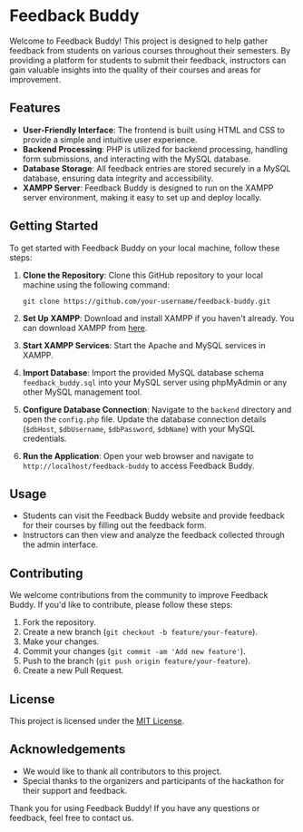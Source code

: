 # Feedback Buddy

Welcome to Feedback Buddy! This project is designed to help gather feedback from students on various courses throughout their semesters. By providing a platform for students to submit their feedback, instructors can gain valuable insights into the quality of their courses and areas for improvement.

## Features
- **User-Friendly Interface**: The frontend is built using HTML and CSS to provide a simple and intuitive user experience.
- **Backend Processing**: PHP is utilized for backend processing, handling form submissions, and interacting with the MySQL database.
- **Database Storage**: All feedback entries are stored securely in a MySQL database, ensuring data integrity and accessibility.
- **XAMPP Server**: Feedback Buddy is designed to run on the XAMPP server environment, making it easy to set up and deploy locally.

## Getting Started
To get started with Feedback Buddy on your local machine, follow these steps:

1. **Clone the Repository**: Clone this GitHub repository to your local machine using the following command:
    ```
    git clone https://github.com/your-username/feedback-buddy.git
    ```

2. **Set Up XAMPP**: Download and install XAMPP if you haven't already. You can download XAMPP from [here](https://www.apachefriends.org/index.html).

3. **Start XAMPP Services**: Start the Apache and MySQL services in XAMPP.

4. **Import Database**: Import the provided MySQL database schema `feedback_buddy.sql` into your MySQL server using phpMyAdmin or any other MySQL management tool.

5. **Configure Database Connection**: Navigate to the `backend` directory and open the `config.php` file. Update the database connection details (`$dbHost`, `$dbUsername`, `$dbPassword`, `$dbName`) with your MySQL credentials.

6. **Run the Application**: Open your web browser and navigate to `http://localhost/feedback-buddy` to access Feedback Buddy.

## Usage
- Students can visit the Feedback Buddy website and provide feedback for their courses by filling out the feedback form.
- Instructors can then view and analyze the feedback collected through the admin interface.

## Contributing
We welcome contributions from the community to improve Feedback Buddy. If you'd like to contribute, please follow these steps:
1. Fork the repository.
2. Create a new branch (`git checkout -b feature/your-feature`).
3. Make your changes.
4. Commit your changes (`git commit -am 'Add new feature'`).
5. Push to the branch (`git push origin feature/your-feature`).
6. Create a new Pull Request.

## License
This project is licensed under the [MIT License](LICENSE).

## Acknowledgements
- We would like to thank all contributors to this project.
- Special thanks to the organizers and participants of the hackathon for their support and feedback.
  
Thank you for using Feedback Buddy! If you have any questions or feedback, feel free to contact us.
